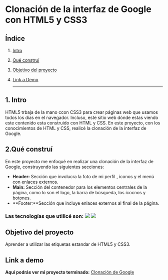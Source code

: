 # Clonación de la interfaz de Google con HTML5 y CSS3 

## **Índice**
1. [Intro](https://github.com/DianaBMenM/Cloondegoogle/blob/main/README.md#1-intro)
2. [Qué construí](https://github.com/DianaBMenM/Cloondegoogle/blob/main/README.md#2qu%C3%A9-constru%C3%AD)
3. [Objetivo del proyecto](https://github.com/DianaBMenM/Cloondegoogle/blob/main/README.md#objetivo-del-proyecto)
4. [Link a Demo](#)


    ****

## 1. Intro
HTML5 trbaja de la mano ccon CSS3 para crear páginas web que usamos todos los días en el navegador. Incluso, este sitio web dónde estas viendo este contenido esta construido con HTML y CSS. En este proyecto, con los conocimientos de HTML y CSS, realicé la clonación de la interfaz de Google.

   ## 2.Qué construí 
En este proyecto me enfoqué en realizar una clonación de la interfaz de Google, construyendo las siguientes secciones:

+ **Header:** Sección que involucra la foto de mi perfil , iconos y el menú con enlaces externos.
+ **Main:** Sección del contenedor para los elementos centrales de la página, como lo son el logo, la barra de búsqueda, los ícocnos y botones.
+ **Footer:**Sección que incluye enlaces externos al final de la página.

### **Las tecnologías que utilicé son:** <img src="https://img.shields.io/badge/CSS3-1572B6?style=for-the-badge&logo=css3&logoColor=white" /> <img src="https://img.shields.io/badge/HTML5-E34F26?style=for-the-badge&logo=html5&logoColor=white" /> 

  ## Objetivo del proyecto
Aprender a utilizar las etiquetas estandar de HTML5 y CSS3. 

  ## Link a demo 
**Aquí podrás ver mi proyecto terminado:** [Clonación de Google](https://cloondegoogle.vercel.app/) 

  

    
